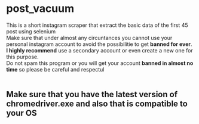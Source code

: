 # post_vacuum
This is a short instagram scraper that extract the basic data of the first 45 post using selenium <br/>
Make sure that under almost any circuntances you cannot use your personal instagram account to avoid the possibilitie to get <strong>banned for ever</strong>.<br/>
<strong>I highly recommend</strong> use a secondary account or even create a new one for this purpose. <br/>
Do not spam this program or you will get your account <strong>banned in almost no time</strong> so please be careful and respectul <br/>
<br/>
<h2>Make sure that you have the latest version of chromedriver.exe and also that is compatible to your OS<h2>
